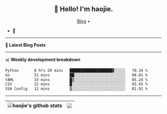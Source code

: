 <h2 align="center">👋 Hello! I'm haojie.</h2>
<p align="center">
  <a href="https://aoyouer.com">Blog</a> •
</p>


- 🔭 


-------

**📝 Latest Blog Posts**


-------

📊 **Weekly development breakdown**
<!--START_SECTION:waka-->

```txt
Python       8 hrs 20 mins   ███████████████████▓░░░░░   78.34 %
Go           51 mins         ██░░░░░░░░░░░░░░░░░░░░░░░   08.01 %
YAML         33 mins         █▒░░░░░░░░░░░░░░░░░░░░░░░   05.24 %
CSV          22 mins         █░░░░░░░░░░░░░░░░░░░░░░░░   03.45 %
SSH Config   12 mins         ▒░░░░░░░░░░░░░░░░░░░░░░░░   01.92 %
```

<!--END_SECTION:waka-->

-------



| <img align="center" src="https://github-readme-stats.vercel.app/api?username=haojie06&show_icons=true&theme=graywhite&show_icons=true&count_private=true&include_all_commits=true&hide_border=true" alt="haojie's github stats" /> | <img align="center" src="https://github-readme-stats.vercel.app/api/top-langs/?username=haojie06&layout=compact&theme=graywhite&hide_border=true&hide=css,html" /> |
| ------------- | ------------- |


